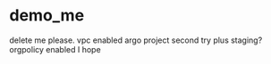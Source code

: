 # demo_me
delete me please. vpc enabled argo project second try plus staging? orgpolicy enabled I hope
